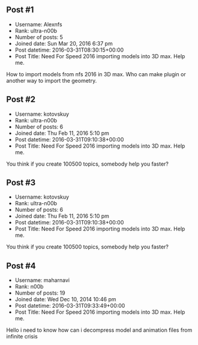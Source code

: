 ## Post #1
- Username: Alexnfs
- Rank: ultra-n00b
- Number of posts: 5
- Joined date: Sun Mar 20, 2016 6:37 pm
- Post datetime: 2016-03-31T08:30:15+00:00
- Post Title: Need For Speed 2016 importing models into 3D max. Help me.

How to import models from nfs 2016 in 3D max. Who can make plugin or another way to import the geometry.
## Post #2
- Username: kotovskuy
- Rank: ultra-n00b
- Number of posts: 6
- Joined date: Thu Feb 11, 2016 5:10 pm
- Post datetime: 2016-03-31T09:10:38+00:00
- Post Title: Need For Speed 2016 importing models into 3D max. Help me.

You think if you create 100500 topics, somebody help you faster?
## Post #3
- Username: kotovskuy
- Rank: ultra-n00b
- Number of posts: 6
- Joined date: Thu Feb 11, 2016 5:10 pm
- Post datetime: 2016-03-31T09:10:38+00:00
- Post Title: Need For Speed 2016 importing models into 3D max. Help me.

You think if you create 100500 topics, somebody help you faster?
## Post #4
- Username: maharnavi
- Rank: n00b
- Number of posts: 19
- Joined date: Wed Dec 10, 2014 10:46 pm
- Post datetime: 2016-03-31T09:33:49+00:00
- Post Title: Need For Speed 2016 importing models into 3D max. Help me.

Hello i need to know how can i decompress model and animation files from infinite crisis

